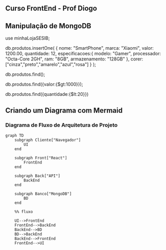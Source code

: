 ## Curso FrontEnd - Prof Diogo 

## Manipulação de MongoDB

use minhaLojaSESIB;

db.produtos.insertOne(
    {
        nome: "SmartPhone",
        marca: "Xiaomi",
        valor: 1200.00,
        quantidade: 12,
        especificacoes:{
            modelo: "Gamer",
            processador: "Octa-Core 2GH",
            ram: "8GB",
            armazenamento: "128GB"
        },
        corer: ["cinza","preto","amarelo","azul","rosa"]
    }
);

db.produtos.find();

db.produtos.find({valor:{$gt:1000}});

db.produtos.find({quantidade:{$lt:20}})


## Criando um Diagrama com Mermaid


### Diagrama de Fluxo de Arquitetura de Projeto
```mermaid 
graph TD
    subgraph Cliente["Navegador"]
        UI
    end
    
    subgraph Front["React"]
        FrontEnd
    end
    
    subgraph Back["API"]
        BackEnd
    end
    
    subgraph Banco["MongoDB"]
        BD
    end

    %% fluxo

    UI-->FrontEnd
    FrontEnd-->BackEnd
    BackEnd-->BD
    BD-->BackEnd
    BackEnd-->FrontEnd
    FrontEnd-->UI

```
